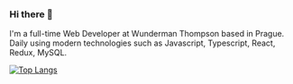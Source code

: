 ### Hi there 👋

I'm a full-time Web Developer at Wunderman Thompson based in Prague. Daily using modern technologies such as Javascript, Typescript, React, Redux, MySQL.


[![Top Langs](https://github-readme-stats.vercel.app/api/top-langs/?username=nurakhmet&langs_count=5&layout=compact&bg_color=000000&text_color=FFFFFF&title_color=FFFFFF)](https://github.com/anuraghazra/github-readme-stats)

<!--
**nurakhmetk/nurakhmetk** is a ✨ _special_ ✨ repository because its `README.md` (this file) appears on your GitHub profile.

Here are some ideas to get you started:

- 🔭 I’m currently working on ...
- 📫 How to reach me: 
- 😄 Pronouns: ...
- ⚡ Fun fact: ...
-->
